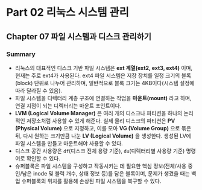 # Part 02 리눅스 시스템 관리
## Chapter 07 파일 시스템과 디스크 관리하기

### Summary
- 리눅스의 대표적인 디스크 기반 파일 시스템은 **ext 계열(ext2, ext3, ext4)** 이며, 현재는 주로 ext4가 사용된다. ext4 파일 시스템은 저장 장치를 일정 크기의 블록(block) 단위로 나누어 관리하며, 일반적으로 블록 크기는 4KB이다(시스템 설정에 따라 달라질 수 있음).
- 파일 시스템을 디렉터리 계층 구조에 연결하는 작업을 **마운트(mount)** 라고 하며, 연결 지점이 되는 디렉터리는 마운트 포인트이다.
- **LVM (Logical Volume Manager)** 은 여러 개의 디스크나 파티션을 하나의 논리적인 저장소처럼 사용할 수 있게 해준다. 실제 물리 디스크의 파티션은 **PV (Physical Volume)** 으로 지정하고, 이를 모아 **VG (Volume Group)** 으로 묶은 뒤, 다시 원하는 크기만큼 나눈 **LV (Logical Volume)** 을 생성한다. 생성된 LV에 파일 시스템을 만들고 마운트해야 사용할 수 있다.
- 디스크 공간 사용량은 `df`(디스크 전체 용량 기준), `du`(디렉터리별 사용량 기준) 명령어로 확인할 수 있다.
- 슈퍼블록은 파일 시스템을 구성하고 작동시키는 데 필요한 핵심 정보(전체/사용 중인/남은 inode 및 블럭 개수, 상태 정보 등)를 담은 블록이며, 문제가 생겼을 때는 백업 슈퍼블록의 위치를 활용해 손상된 파일 시스템을 복구할 수 있다.
